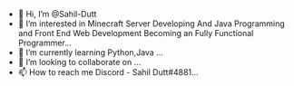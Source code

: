 - 👋 Hi, I’m @Sahil-Dutt
- 👀 I’m interested in Minecraft Server Developing And Java Programming and Front End Web Development Becoming an Fully Functional Programmer...
- 🌱 I’m currently learning Python,Java ...
- 💞️ I’m looking to collaborate on ...
- 📫 How to reach me Discord - Sahil Dutt#4881...

<!---
Sahil-Dutt/Sahil-Dutt is a ✨ special ✨ repository because its `README.md` (this file) appears on your GitHub profile.
You can click the Preview link to take a look at your changes.
--->
